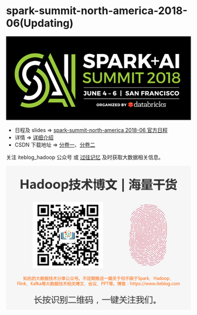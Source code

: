 # spark-summit-north-america-2018-06(Updating)

![spark-summit-north-america-2018-06](resources/spark-summit-north-america-2018-06.png)
- 日程及 slides => [spark-summit-north-america 2018-06 官方日程](https://databricks.com/sparkaisummit/north-america/schedule)
- 详情 => [详细介绍](https://www.iteblog.com/archives/2379.html)
- CSDN 下载地址 => [分卷一](https://download.csdn.net/download/w397090770/10484030)、[分卷二](https://download.csdn.net/download/w397090770/10484033)

关注 iteblog_hadoop 公众号 或 [过往记忆](https://www.iteblog.com) 及时获取大数据相关信息。

![spark-summit-north-america-2018-06](resources/iteblog_hadoop.jpg)

